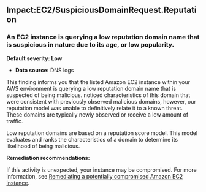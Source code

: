 Impact:EC2/SuspiciousDomainRequest.Reputation
---------------------------------------------

### An EC2 instance is querying a low reputation domain name that is suspicious in nature due to its age, or low popularity.

**Default severity: Low**

* **Data source:** DNS logs

This finding informs you that the listed Amazon EC2 instance within your AWS environment is querying a low reputation domain name that is suspected of being malicious. noticed characteristics of this domain that were consistent with previously observed malicious domains, however, our reputation model was unable to definitively relate it to a known threat. These domains are typically newly observed or receive a low amount of traffic.

Low reputation domains are based on a reputation score model. This model evaluates and ranks the characteristics of a domain to determine its likelihood of being malicious.

**Remediation recommendations:**

If this activity is unexpected, your instance may be compromised. For more information, see [Remediating a potentially compromised Amazon EC2 instance](https://docs.aws.amazon.com/guardduty/latest/ug/compromised-ec2.html).